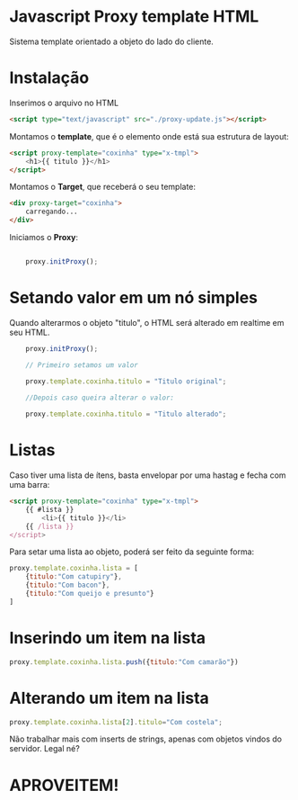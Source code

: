 
# Javascript Proxy template HTML
Sistema template orientado a objeto do lado do cliente.

# Instalação
Inserimos o arquivo no HTML 
```html
<script type="text/javascript" src="./proxy-update.js"></script>
```

Montamos o **template**, que é o elemento onde está sua estrutura de layout:

```html
<script proxy-template="coxinha" type="x-tmpl">
	<h1>{{ titulo }}</h1>
</script>
```

Montamos o **Target**, que receberá o seu template:
```html
<div proxy-target="coxinha">
	carregando...
</div>
```

Iniciamos o **Proxy**:
```javascript

	proxy.initProxy();

```
# Setando valor em um nó simples
Quando alterarmos o objeto "titulo", o HTML será alterado em realtime em seu HTML.
```javascript
	proxy.initProxy();

	// Primeiro setamos um valor

	proxy.template.coxinha.titulo = "Titulo original";
	
	//Depois caso queira alterar o valor:

	proxy.template.coxinha.titulo = "Titulo alterado";

```

# Listas
Caso tiver uma lista de ítens, basta envelopar por uma hastag e fecha com uma barra:
```html
<script proxy-template="coxinha" type="x-tmpl">
	{{ #lista }}
		<li>{{ titulo }}</li>
	{{ /lista }}
</script>
```
Para setar uma lista ao objeto, poderá ser feito da seguinte forma:
```javascript
proxy.template.coxinha.lista = [
	{titulo:"Com catupiry"},
	{titulo:"Com bacon"},
	{titulo:"Com queijo e presunto"}
]
```

# Inserindo um item na lista
```javascript
proxy.template.coxinha.lista.push({titulo:"Com camarão"})
```
# Alterando um item na lista
```javascript
proxy.template.coxinha.lista[2].titulo="Com costela";
```





Não trabalhar mais com inserts de strings, apenas com objetos vindos do  servidor.   Legal né? 

# APROVEITEM!